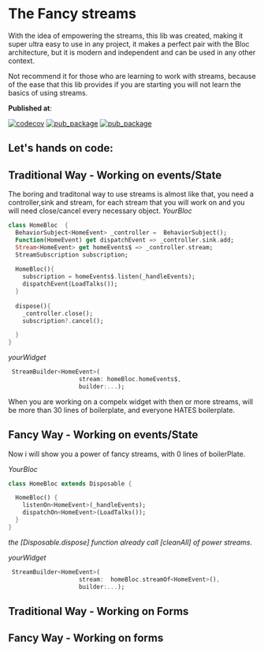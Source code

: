 
# The Fancy streams

 With the idea of empowering the streams, this lib was created, making it super ultra easy to use in any project, it makes a perfect pair with the Bloc architecture, but it is modern and independent and can be used in any other context. 

Not recommend it for those who are learning to work with streams, because of the ease that this lib provides if you are starting you will not learn the basics of using streams.

**Published at**: 

[![codecov](https://codecov.io/gh/rcorbellini/InABottle/branch/master/graph/badge.svg)](https://codecov.io/gh/rcorbellini/InABottle)
[![pub_package](https://img.shields.io/pub/v/fancy_stream?color=%23ff)](https://pub.dev/packages/fancy_stream)
[![pub_package](https://img.shields.io/github/license/rcorbellini/FancyStreams)](https://github.com/rcorbellini/FancyStreams/blob/master/LICENSE)


## Let's hands on code:


Traditional Way - Working on events/State
---
The boring and traditonal way to use streams is almost like that, you need a controller,sink and stream, for each stream that you will work on and you will need close/cancel every necessary object.
_YourBloc_
``` dart
class HomeBloc  {
  BehaviorSubject<HomeEvent> _controller =  BehaviorSubject();
  Function(HomeEvent) get dispatchEvent => _controller.sink.add;
  Stream<HomeEvent> get homeEvents$ => _controller.stream;
  StreamSubscription subscription;
  
  HomeBloc(){
    subscription = homeEvents$.listen(_handleEvents);
    dispatchEvent(LoadTalks());
  }
  
  dispose(){
    _controller.close();
    subscription?.cancel();

  }
}
```

_yourWidget_
``` dart
 StreamBuilder<HomeEvent>(
                    stream: homeBloc.homeEvents$,
                    builder:...);                 
```

When you are working on a compelx widget with then or more streams, will be more than 30 lines of boilerplate, and everyone HATES boilerplate.


Fancy Way - Working on events/State
---

Now i will show you a power of fancy streams, with 0 lines of boilerPlate.

_YourBloc_
``` dart
class HomeBloc extends Disposable {

  HomeBloc() {    
    listenOn<HomeEvent>(_handleEvents);
    dispatchOn<HomeEvent>(LoadTalks());
  }
}
```
_the [Disposable.dispose] function already call [cleanAll] of power streams._

_yourWidget_
``` dart
 StreamBuilder<HomeEvent>(
                    stream:  homeBloc.streamOf<HomeEvent>(),
                    builder:...);                 
```

Traditional Way - Working on Forms
---

Fancy Way - Working on forms
---
